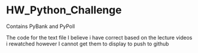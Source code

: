 # HW_Python_Challenge
Contains PyBank and PyPoll

The code for the text file I believe i have correct based on the lecture videos i rewatched however I cannot get them to display to push to github 
